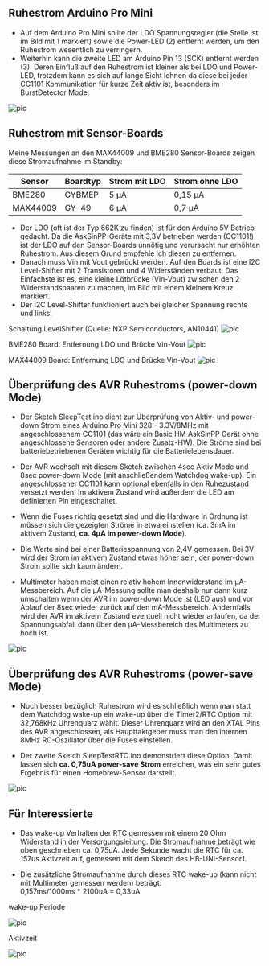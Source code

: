 
## Ruhestrom Arduino Pro Mini

- Auf dem Arduino Pro Mini sollte der LDO Spannungsregler (die Stelle ist im Bild mit 1 markiert) sowie die Power-LED (2) entfernt werden, um den Ruhestrom wesentlich zu verringern.
- Weiterhin kann die zweite LED am Arduino Pin 13 (SCK) entfernt werden (3). Deren Einfluß auf den Ruhestrom ist kleiner als bei LDO und Power-LED, trotzdem kann es sich auf lange Sicht lohnen da diese bei jeder CC1101 Kommunikation für kurze Zeit aktiv ist, besonders im BurstDetector Mode.

![pic](Images/ProMini_LDO.jpg)


## Ruhestrom mit Sensor-Boards

Meine Messungen an den MAX44009 und BME280 Sensor-Boards zeigen diese Stromaufnahme im Standby:

| Sensor | Boardtyp | Strom mit LDO | Strom ohne LDO |
| --- | --- | --- | --- |
| BME280 | GYBMEP | 5 µA | 0,15 µA |
| MAX44009 | GY-49 | 6 µA | 0,7 µA |

- Der LDO (oft ist der Typ 662K zu finden) ist für den Arduino 5V Betrieb gedacht. Da die AskSinPP-Geräte mit 3,3V betrieben werden (CC1101!) ist der LDO auf den Sensor-Boards unnötig und verursacht nur erhöhten Ruhestrom. Aus diesem Grund empfehle ich diesen zu entfernen.
- Danach muss Vin mit Vout gebrückt werden. Auf den Boards ist eine I2C Level-Shifter mit 2 Transistoren und 4 Widerständen verbaut.
Das Einfachste ist es, eine kleine Lötbrücke (Vin-Vout) zwischen den 2 Widerstandspaaren zu machen, im Bild mit einem kleinem Kreuz markiert.
- Der I2C Level-Shifter funktioniert auch bei gleicher Spannung rechts und links.

Schaltung LevelShifter (Quelle: NXP Semiconductors, AN10441)
![pic](Images/I2C_LevelShifter.png)

BME280 Board: Entfernung LDO und Brücke Vin-Vout
![pic](Images/GYBMEP_LDO.jpg)

MAX44009 Board: Entfernung LDO und Brücke Vin-Vout
![pic](Images/GY-49_LDO.jpg)


## Überprüfung des AVR Ruhestroms (power-down Mode)

- Der Sketch SleepTest.ino dient zur Überprüfung von Aktiv- und power-down Strom eines Arduino Pro Mini 328 - 3.3V/8MHz mit angeschlossenem CC1101 (das wäre ein Basic HM AskSinPP Gerät ohne angeschlossene Sensoren oder andere Zusatz-HW). Die Ströme sind bei batteriebetriebenen Geräten wichtig für die Batterielebensdauer.

- Der AVR wechselt mit diesem Sketch zwischen 4sec Aktiv Mode und 8sec power-down Mode (mit anschließendem Watchdog wake-up). Ein angeschlossener CC1101 kann optional ebenfalls in den Ruhezustand versetzt werden. Im aktivem Zustand wird außerdem die LED am definierten Pin eingeschaltet.

- Wenn die Fuses richtig gesetzt sind und die Hardware in Ordnung ist müssen sich die gezeigten Ströme in etwa einstellen (ca. 3mA im aktivem Zustand, **ca. 4µA im power-down Mode**).<br>

- Die Werte sind bei einer Batteriespannung von 2,4V gemessen. Bei 3V wird der Strom im aktivem Zustand etwas höher sein, der power-down Strom sollte sich kaum ändern.

- Multimeter haben meist einen relativ hohem Innenwiderstand im µA-Messbereich. Auf die µA-Messung sollte man deshalb nur dann kurz umschalten wenn der AVR im power-down Mode ist (LED aus) und vor Ablauf der 8sec wieder zurück auf den mA-Messbereich. Andernfalls wird der AVR im aktivem Zustand eventuell nicht wieder anlaufen, da der Spannungsabfall dann über den µA-Messbereich des Multimeters zu hoch ist.

![pic](Images/SleepTest.jpg)


## Überprüfung des AVR Ruhestroms (power-save Mode)

- Noch besser bezüglich Ruhestrom wird es schließlich wenn man statt dem Watchdog wake-up ein wake-up über die Timer2/RTC Option mit 32,768kHz Uhrenquarz wählt. Dieser Uhrenquarz wird an den XTAL Pins des AVR angeschlossen, als Haupttaktgeber muss man den internen 8MHz RC-Oszillator über die Fuses einstellen.

- Der zweite Sketch SleepTestRTC.ino demonstriert diese Option. Damit lassen sich **ca. 0,75uA power-save Strom** erreichen, was ein sehr gutes Ergebnis für einen Homebrew-Sensor darstellt.

![pic](Images/SleepTestRTC.jpg)


## Für Interessierte

- Das wake-up Verhalten der RTC gemessen mit einem 20 Ohm Widerstand in der Versorgungsleitung. Die Stromaufnahme beträgt wie oben geschrieben ca. 0,75uA. Jede Sekunde wacht die RTC für ca. 157us Aktivzeit auf, gemessen mit dem Sketch des HB-UNI-Sensor1.

- Die zusätzliche Stromaufnahme durch dieses RTC wake-up (kann nicht mit Multimeter gemessen werden) beträgt:<br>
0,157ms/1000ms * 2100uA = 0,33uA

wake-up Periode

![pic](Images/RTC_Wakeup_Period.png)

Aktivzeit

![pic](Images/RTC_Wakeup_Pulse.png)
